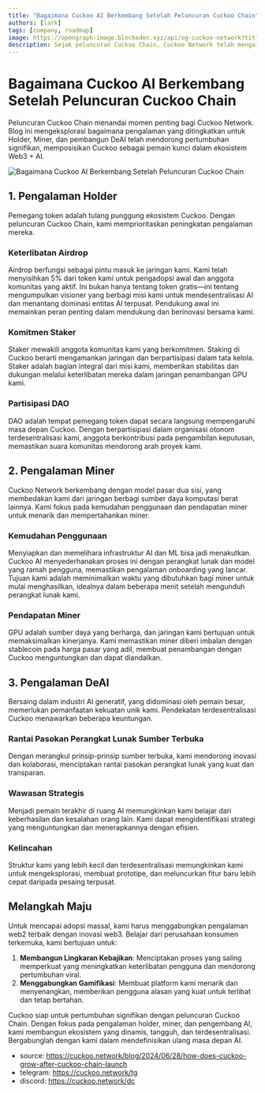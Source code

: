 ```yaml
---
title: "Bagaimana Cuckoo AI Berkembang Setelah Peluncuran Cuckoo Chain"
authors: [lark]
tags: [company, roadmap]
image: https://opengraph-image.blockeden.xyz/api/og-cuckoo-network?title=Bagaimana%20Cuckoo%20AI%20Berkembang%20Setelah%20Peluncuran%20Cuckoo%20Chain
description: Sejak peluncuran Cuckoo Chain, Cuckoo Network telah mengalami pertumbuhan signifikan. Blog ini mengeksplorasi pengalaman Holder, Miner, dan pembangun DeAI yang ditingkatkan yang mendorong transformasi ini.
---
```


# Bagaimana Cuckoo AI Berkembang Setelah Peluncuran Cuckoo Chain

Peluncuran Cuckoo Chain menandai momen penting bagi Cuckoo Network. Blog ini mengeksplorasi bagaimana pengalaman yang ditingkatkan untuk Holder, Miner, dan pembangun DeAI telah mendorong pertumbuhan signifikan, memposisikan Cuckoo sebagai pemain kunci dalam ekosistem Web3 + AI.

![Bagaimana Cuckoo AI Berkembang Setelah Peluncuran Cuckoo Chain](https://cuckoo-network.b-cdn.net/how-does-cuckoo-grow-after-cuckoo-chain-launch.webp "Bagaimana Cuckoo AI Berkembang Setelah Peluncuran Cuckoo Chain")

## 1. Pengalaman Holder

Pemegang token adalah tulang punggung ekosistem Cuckoo. Dengan peluncuran Cuckoo Chain, kami memprioritaskan peningkatan pengalaman mereka.

### Keterlibatan Airdrop

Airdrop berfungsi sebagai pintu masuk ke jaringan kami. Kami telah menyisihkan 5% dari token kami untuk pengadopsi awal dan anggota komunitas yang aktif. Ini bukan hanya tentang token gratis—ini tentang mengumpulkan visioner yang berbagi misi kami untuk mendesentralisasi AI dan menantang dominasi entitas AI terpusat. Pendukung awal ini memainkan peran penting dalam mendukung dan berinovasi bersama kami.

### Komitmen Staker

Staker mewakili anggota komunitas kami yang berkomitmen. Staking di Cuckoo berarti mengamankan jaringan dan berpartisipasi dalam tata kelola. Staker adalah bagian integral dari misi kami, memberikan stabilitas dan dukungan melalui keterlibatan mereka dalam jaringan penambangan GPU kami.

### Partisipasi DAO

DAO adalah tempat pemegang token dapat secara langsung mempengaruhi masa depan Cuckoo. Dengan berpartisipasi dalam organisasi otonom terdesentralisasi kami, anggota berkontribusi pada pengambilan keputusan, memastikan suara komunitas mendorong arah proyek kami.

## 2. Pengalaman Miner

Cuckoo Network berkembang dengan model pasar dua sisi, yang membedakan kami dari jaringan berbagi sumber daya komputasi berat lainnya. Kami fokus pada kemudahan penggunaan dan pendapatan miner untuk menarik dan mempertahankan miner.

### Kemudahan Penggunaan

Menyiapkan dan memelihara infrastruktur AI dan ML bisa jadi menakutkan. Cuckoo AI menyederhanakan proses ini dengan perangkat lunak dan model yang ramah pengguna, memastikan pengalaman onboarding yang lancar. Tujuan kami adalah meminimalkan waktu yang dibutuhkan bagi miner untuk mulai menghasilkan, idealnya dalam beberapa menit setelah mengunduh perangkat lunak kami.

### Pendapatan Miner

GPU adalah sumber daya yang berharga, dan jaringan kami bertujuan untuk memaksimalkan kinerjanya. Kami memastikan miner diberi imbalan dengan stablecoin pada harga pasar yang adil, membuat penambangan dengan Cuckoo menguntungkan dan dapat diandalkan.

## 3. Pengalaman DeAI

Bersaing dalam industri AI generatif, yang didominasi oleh pemain besar, memerlukan pemanfaatan kekuatan unik kami. Pendekatan terdesentralisasi Cuckoo menawarkan beberapa keuntungan.

### Rantai Pasokan Perangkat Lunak Sumber Terbuka

Dengan merangkul prinsip-prinsip sumber terbuka, kami mendorong inovasi dan kolaborasi, menciptakan rantai pasokan perangkat lunak yang kuat dan transparan.

### Wawasan Strategis

Menjadi pemain terakhir di ruang AI memungkinkan kami belajar dari keberhasilan dan kesalahan orang lain. Kami dapat mengidentifikasi strategi yang menguntungkan dan menerapkannya dengan efisien.

### Kelincahan

Struktur kami yang lebih kecil dan terdesentralisasi memungkinkan kami untuk mengeksplorasi, membuat prototipe, dan meluncurkan fitur baru lebih cepat daripada pesaing terpusat.

## Melangkah Maju

Untuk mencapai adopsi massal, kami harus menggabungkan pengalaman web2 terbaik dengan inovasi web3. Belajar dari perusahaan konsumen terkemuka, kami bertujuan untuk:

1. **Membangun Lingkaran Kebajikan**: Menciptakan proses yang saling memperkuat yang meningkatkan keterlibatan pengguna dan mendorong pertumbuhan viral.
2. **Menggabungkan Gamifikasi**: Membuat platform kami menarik dan menyenangkan, memberikan pengguna alasan yang kuat untuk terlibat dan tetap bertahan.

Cuckoo siap untuk pertumbuhan signifikan dengan peluncuran Cuckoo Chain. Dengan fokus pada pengalaman holder, miner, dan pengembang AI, kami membangun ekosistem yang dinamis, tangguh, dan terdesentralisasi. Bergabunglah dengan kami dalam mendefinisikan ulang masa depan AI.

- source: https://cuckoo.network/blog/2024/06/28/how-does-cuckoo-grow-after-cuckoo-chain-launch
- telegram: https://cuckoo.network/tg
- discord: https://cuckoo.network/dc
